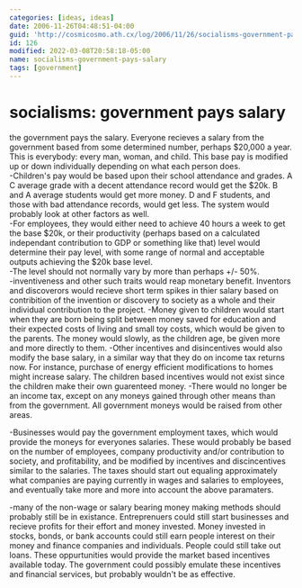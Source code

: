 ```yaml
---
categories: [ideas, ideas]
date: 2006-11-26T04:48:51-04:00
guid: 'http://cosmicosmo.ath.cx/log/2006/11/26/socialisms-government-pays-salary/'
id: 126
modified: 2022-03-08T20:58:18-05:00
name: socialisms-government-pays-salary
tags: [government]
---
```


socialisms: government pays salary
==================================

the government pays the salary.  Everyone recieves a salary from the government based from some determined number, perhaps $20,000 a year.  This is everybody: every man, woman, and child.  This base pay is modified up or down individually depending on what each person does.  
-Children's pay would be based upon their school attendance and grades.  A C average grade with a decent attendance record would get the $20k.  B and A average students would get more money.  D and F students, and those with bad attendance records, would get less.  The system would probably look at other factors as well.  
-For employees, they would either need to achieve 40 hours a week to get the base $20k, or their productivity (perhaps based on a calculated independant contribution to GDP or something like that) level would determine their pay level, with some range of normal and acceptable outputs achieving the $20k base level.  
-The level should not normally vary by more than perhaps +/- 50%.  
-inventiveness and other such traits would reap monetary benefit.  Inventors and discoverors would recieve short term spikes in thier salary based on contribition of the invention or discovery to society as a whole and their individual contribution to the project.
-Money given to children would start when they are born being split between money saved for education and their expected costs of living and small toy costs, which would be given to the parents.  The money would slowly, as the children age, be given more and more directly to them.
-Other incentives and disincentives would also modify the base salary, in a similar way that they do on income tax returns now.  For instance, purchase of energy efficient modifications to homes might increase salary.  The children based incentives would not exist since the children make their own guarenteed money.
-There would no longer be an income tax, except on any moneys gained through other means than from the government.  All government moneys would be raised from other areas.

-Businesses would pay the government employment taxes, which would provide the moneys for everyones salaries.  These would probably be based on the number of employees, company productivity and/or contribution to society, and profitability, and be modified by incentives and discincentives similar to the salaries.  The taxes should start out equaling approximately what companies are paying currently in wages and salaries to employees, and eventually take more and more into account the above paramaters.

-many of the non-wage or salary bearing money making methods should probably still be in existance.  Entreprenuers could still start businesses and recieve profits for their effort and money invested.  Money invested in stocks, bonds, or bank accounts could still earn people interest on their money and finance companies and individuals.  People could still take out loans.  These oppurtunities would provide the market based incentives available today.  The government could possibly emulate these incentives and financial services, but probably wouldn't be as effective.
